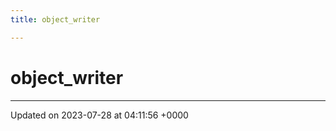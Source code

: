 ```yaml
---
title: object_writer

---
```


# object_writer





-------------------------------

Updated on 2023-07-28 at 04:11:56 +0000